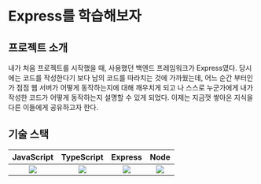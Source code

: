 # Express를 학습해보자

## 프로젝트 소개

내가 처음 프로젝트를 시작했을 때, 사용했던 백엔드 프레임워크가 Express였다. 당시에는 코드를 작성한다기 보다 남의 코드를 따라치는 것에 가까웠는데, 어느 순간 부터인가 점점 웹 서버가 어떻게 동작하는지에 대해 깨우치게 되고 나 스스로 누군가에게 내가 작성한 코드가 어떻게 동작하는지 설명할 수 있게 되었다. 이제는 지금껏 쌓아온 지식을 다른 이들에게 공유하고자 한다.

## 기술 스택

|                                                   JavaScript                                                   |                                                    TypeScript                                                    |                                                 Express                                                  |                                                   Node                                                   |
| :------------------------------------------------------------------------------------------------------------: | :--------------------------------------------------------------------------------------------------------------: | :------------------------------------------------------------------------------------------------------: | :------------------------------------------------------------------------------------------------------: |
| <img src="https://img.shields.io/badge/javascript-F7DF1E?style=for-the-badge&logo=javascript&logoColor=black"> | <img src = "https://img.shields.io/badge/TypeScript-3178C6?style=for-the-badge&logo=TypeScript&logoColor=white"> | <img src="https://img.shields.io/badge/express-000000?style=for-the-badge&logo=express&logoColor=white"> | <img src="https://img.shields.io/badge/node.js-339933?style=for-the-badge&logo=Node.js&logoColor=white"> |
